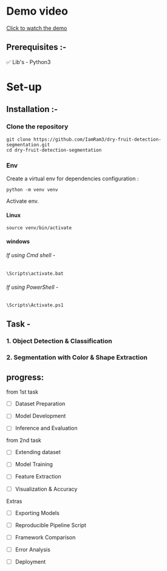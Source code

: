 # Demo video
[Click to watch the demo]()

## Prerequisites :-
✅ Lib's - Python3

# Set-up

## Installation :- 

### Clone the repository

    git clone https://github.com/IamRam3/dry-fruit-detection-segmentation.git
    cd dry-fruit-detection-segmentation

### Env

Create a virtual env for dependencies configuration :

    python -m venv venv

Activate env.

#### Linux
    source venv/bin/activate

#### windows
###### If using Cmd shell -
    \Scripts\activate.bat
###### If using PowerShell -
    \Scripts\Activate.ps1
    

## Task -

### 1. Object Detection & Classification



 

### 2. Segmentation with Color & Shape Extraction


## progress:
from 1st task
- [ ] Dataset Preparation
- [ ] Model Development
- [ ] Inference and Evaluation


from 2nd task
- [ ] Extending dataset
- [ ] Model Training
- [ ] Feature Extraction
- [ ] Visualization & Accuracy


 Extras
 - [ ] Exporting Models
 - [ ] Reproducible Pipeline Script
 - [ ] Framework Comparison
 - [ ] Error Analysis
 - [ ] Deployment

